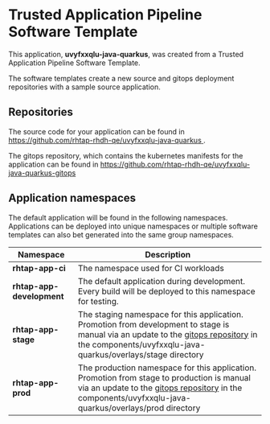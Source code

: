# Trusted Application Pipeline Software Template

This application, **uvyfxxqlu-java-quarkus**, was created from a Trusted Application Pipeline Software Template.

The software templates create a new source and gitops deployment repositories with a sample source application. 

## Repositories

The source code for your application can be found in [https://github.com/rhtap-rhdh-qe/uvyfxxqlu-java-quarkus ](https://github.com/rhtap-rhdh-qe/uvyfxxqlu-java-quarkus ).
 
The gitops repository, which contains the kubernetes manifests for the application can be found in 
[https://github.com/rhtap-rhdh-qe/uvyfxxqlu-java-quarkus-gitops ](https://github.com/rhtap-rhdh-qe/uvyfxxqlu-java-quarkus-gitops ) 

## Application namespaces 

The default application will be found in the following namespaces. Applications can be deployed into unique namespaces or multiple software templates can also bet generated into the same group namespaces.  

|  Namespace   |  Description   |  
| -------- | -------- |
| **rhtap-app-ci** | The namespace used for CI workloads |
| **rhtap-app-development** | The default application during development. Every build will be deployed to this namespace for testing. |
| **rhtap-app-stage** | The staging namespace for this application. Promotion from development to stage is manual via an update to the [gitops repository](https://github.com/rhtap-rhdh-qe/uvyfxxqlu-java-quarkus-gitops ) in the components/uvyfxxqlu-java-quarkus/overlays/stage directory |
| **rhtap-app-prod** | The production namespace for this application. Promotion from stage to production is manual via an update to the [gitops repository](https://github.com/rhtap-rhdh-qe/uvyfxxqlu-java-quarkus-gitops ) in the components/uvyfxxqlu-java-quarkus/overlays/prod directory |